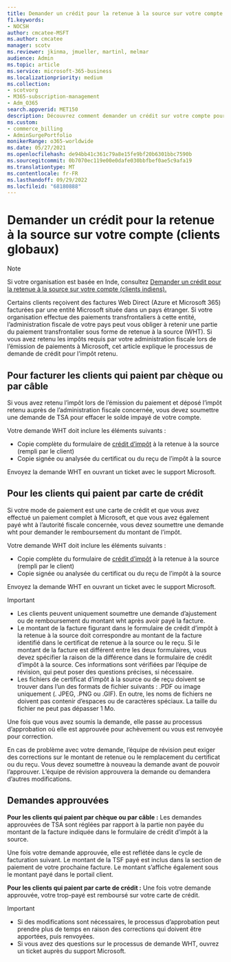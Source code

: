 ```yaml
---
title: Demander un crédit pour la retenue à la source sur votre compte (clients globaux)
f1.keywords:
- NOCSH
author: cmcatee-MSFT
ms.author: cmcatee
manager: scotv
ms.reviewer: jkinma, jmueller, martinl, melmar
audience: Admin
ms.topic: article
ms.service: microsoft-365-business
ms.localizationpriority: medium
ms.collection:
- scotvorg
- M365-subscription-management
- Adm_O365
search.appverid: MET150
description: Découvrez comment demander un crédit sur votre compte pour la retenue à la source que vous avez payée. Cet article s’applique aux clients du monde entier, à l’exception de l’Inde.
ms.custom:
- commerce_billing
- AdminSurgePortfolio
monikerRange: o365-worldwide
ms.date: 05/27/2021
ms.openlocfilehash: de94bb41c361c79a8e15fe9bf20b6301bbc7590b
ms.sourcegitcommit: 0b7070ec119e00e0dafe030bbfbef0ae5c9afa19
ms.translationtype: MT
ms.contentlocale: fr-FR
ms.lasthandoff: 09/29/2022
ms.locfileid: "68180888"
---
```

# <a name="request-a-credit-for-withholding-tax-on-your-account-global-customers"></a>Demander un crédit pour la retenue à la source sur votre compte (clients globaux)

> [!NOTE]
>
> Si votre organisation est basée en Inde, consultez [Demander un crédit pour la retenue à la source sur votre compte (clients indiens).](withholding-tax-credit-india.md)

Certains clients reçoivent des factures Web Direct (Azure et Microsoft 365) facturées par une entité Microsoft située dans un pays étranger. Si votre organisation effectue des paiements transfrontaliers à cette entité, l’administration fiscale de votre pays peut vous obliger à retenir une partie du paiement transfrontalier sous forme de retenue à la source (WHT). Si vous avez retenu les impôts requis par votre administration fiscale lors de l’émission de paiements à Microsoft, cet article explique le processus de demande de crédit pour l’impôt retenu.

## <a name="for-invoice-pay-customers-who-pay-by-check-or-wire"></a>Pour facturer les clients qui paient par chèque ou par câble

Si vous avez retenu l’impôt lors de l’émission du paiement et déposé l’impôt retenu auprès de l’administration fiscale concernée, vous devez soumettre une demande de TSA pour effacer le solde impayé de votre compte.

Votre demande WHT doit inclure les éléments suivants :

- Copie complète du formulaire de [crédit d’impôt](https://download.microsoft.com/download/a/a/f/aaf8306b-79d4-455b-975f-41ce9e67b9cb/wht%20credit%20form%20-%20global.docx) à la retenue à la source (rempli par le client)
- Copie signée ou analysée du certificat ou du reçu de l’impôt à la source

Envoyez la demande WHT en ouvrant un ticket avec le support Microsoft.

## <a name="for-customers-who-pay-by-credit-card"></a>Pour les clients qui paient par carte de crédit

Si votre mode de paiement est une carte de crédit et que vous avez effectué un paiement complet à Microsoft, et que vous avez également payé wht à l’autorité fiscale concernée, vous devez soumettre une demande wht pour demander le remboursement du montant de l’impôt.

Votre demande WHT doit inclure les éléments suivants :

- Copie complète du formulaire de [crédit d’impôt](https://download.microsoft.com/download/a/a/f/aaf8306b-79d4-455b-975f-41ce9e67b9cb/wht%20credit%20form%20-%20global.docx) à la retenue à la source (rempli par le client)
- Copie signée ou analysée du certificat ou du reçu de l’impôt à la source

Envoyez la demande WHT en ouvrant un ticket avec le support Microsoft.

> [!IMPORTANT]
>
> - Les clients peuvent uniquement soumettre une demande d’ajustement ou de remboursement du montant wht après avoir payé la facture.
> - Le montant de la facture figurant dans le formulaire de crédit d’impôt à la retenue à la source doit correspondre au montant de la facture identifié dans le certificat de retenue à la source ou le reçu. Si le montant de la facture est différent entre les deux formulaires, vous devez spécifier la raison de la différence dans le formulaire de crédit d’impôt à la source. Ces informations sont vérifiées par l’équipe de révision, qui peut poser des questions précises, si nécessaire.
> - Les fichiers de certificat d’impôt à la source ou de reçu doivent se trouver dans l’un des formats de fichier suivants : .PDF ou image uniquement (. JPEG, .PNG ou .GIF). En outre, les noms de fichiers ne doivent pas contenir d’espaces ou de caractères spéciaux. La taille du fichier ne peut pas dépasser 1 Mo.

Une fois que vous avez soumis la demande, elle passe au processus d’approbation où elle est approuvée pour achèvement ou vous est renvoyée pour correction.

En cas de problème avec votre demande, l’équipe de révision peut exiger des corrections sur le montant de retenue ou le remplacement du certificat ou du reçu. Vous devez soumettre à nouveau la demande avant de pouvoir l’approuver. L’équipe de révision approuvera la demande ou demandera d’autres modifications.

## <a name="approved-requests"></a>Demandes approuvées

**Pour les clients qui paient par chèque ou par câble :** Les demandes approuvées de TSA sont réglées par rapport à la partie non payée du montant de la facture indiquée dans le formulaire de crédit d’impôt à la source.

Une fois votre demande approuvée, elle est reflétée dans le cycle de facturation suivant. Le montant de la TSF payé est inclus dans la section de paiement de votre prochaine facture. Le montant s’affiche également sous le montant payé dans le portail client.

**Pour les clients qui paient par carte de crédit :** Une fois votre demande approuvée, votre trop-payé est remboursé sur votre carte de crédit.

> [!IMPORTANT]
>
> - Si des modifications sont nécessaires, le processus d’approbation peut prendre plus de temps en raison des corrections qui doivent être apportées, puis renvoyées.
> - Si vous avez des questions sur le processus de demande WHT, ouvrez un ticket auprès du support Microsoft.
